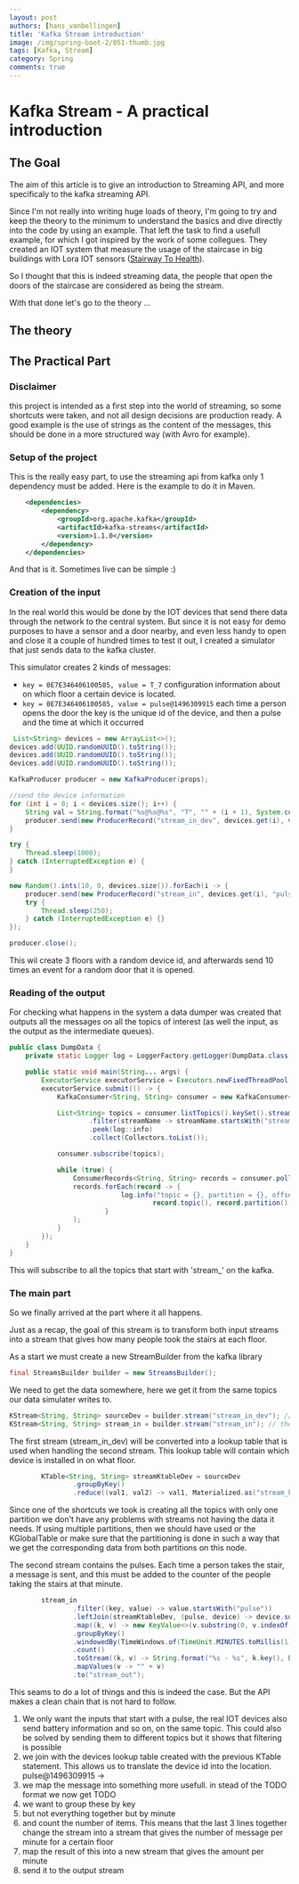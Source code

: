 ```yaml
---
layout: post
authors: [hans_vanbellingen]
title: 'Kafka Stream introduction'
image: /img/spring-boot-2/051-thumb.jpg
tags: [Kafka, Stream]
category: Spring
comments: true
---
```


# Kafka Stream - A practical introduction

##  The Goal

The aim of this article is to give an introduction to Streaming API, and more specificaly to the kafka streaming API.

Since I'm not really into writing huge loads of theory, I'm going to try and keep the theory to the minimum to understand the basics and dive directly into the code by using an example.
That left the task to find a usefull example, for which I got inspired by the work of some collegues. 
They created an IOT system that measure the usage of the staircase in big buildings with Lora IOT sensors ([Stairway To Health](https://ordina-jworks.github.io/iot/2018/03/14/Stairway-To-Health-2.html)).

So I thought that this is indeed streaming data, the people that open the doors of the staircase are considered as being the stream. 

With that done let's go to the theory ... 

## The theory


## The Practical Part
### Disclaimer
this project is intended as a first step into the world of streaming, so some shortcuts were taken, and not all design decisions are production ready. 
A good example is the use of strings as the content of the messages, this should be done in a more structured way (with Avro for example).

### Setup of the project
This is the really easy part, to use the streaming api from kafka only 1 dependency must be added. 
Here is the example to do it in Maven. 
```xml
    <dependencies>
        <dependency>
            <groupId>org.apache.kafka</groupId>
            <artifactId>kafka-streams</artifactId>
            <version>1.1.0</version>
        </dependency>
    </dependencies>
```
And that is it. Sometimes live can be simple :)

### Creation of the input
In the real world this would be done by the IOT devices that send there data through the network to the central system. 
But since it is not easy for demo purposes to have a sensor and a door nearby, and even less handy to open and close it a couple of hundred times to test it out,
I created a simulator that just sends data to the kafka cluster.

This simulator creates 2 kinds of messages:
* `key = 0E7E346406100585, value = T_7`
configuration information about on which floor a certain device is located.
* `key = 0E7E346406100585, value = pulse@1496309915`
each time a person opens the door the key is the unique id of the device, and then a pulse and the time at which it occurred

```java
 List<String> devices = new ArrayList<>();
devices.add(UUID.randomUUID().toString());
devices.add(UUID.randomUUID().toString());  
devices.add(UUID.randomUUID().toString());

KafkaProducer producer = new KafkaProducer(props);

//send the device information
for (int i = 0; i < devices.size(); i++) {
    String val = String.format("%s@%s@%s", "T", "" + (i + 1), System.currentTimeMillis());
    producer.send(new ProducerRecord("stream_in_dev", devices.get(i), val));
}

try {
    Thread.sleep(1000);
} catch (InterruptedException e) {
}

new Random().ints(10, 0, devices.size()).forEach(i -> {
    producer.send(new ProducerRecord("stream_in", devices.get(i), "pulse@" + System.currentTimeMillis()));
    try {
        Thread.sleep(250);
    } catch (InterruptedException e) {}
});

producer.close();
```

This wil create 3 floors with a random device id, and afterwards send 10 times an event for a random door that it is opened.



### Reading of the output

For checking what happens in the system a data dumper was created that outputs all the messages on all the topics of interest (as well the input, as the output as the intermediate queues).

```java
public class DumpData {
    private static Logger log = LoggerFactory.getLogger(DumpData.class);

    public static void main(String... args) {
        ExecutorService executorService = Executors.newFixedThreadPool(2);
        executorService.submit(() -> {
            KafkaConsumer<String, String> consumer = new KafkaConsumer<>(defaultProperties("your_client_id"));

            List<String> topics = consumer.listTopics().keySet().stream()
                    .filter(streamName -> streamName.startsWith("stream_"))
                    .peek(log::info)
                    .collect(Collectors.toList());

            consumer.subscribe(topics);

            while (true) {
                ConsumerRecords<String, String> records = consumer.poll(100);
                records.forEach(record -> {
                            log.info("topic = {}, partition = {}, offset = {}, key = {}, value = {}",
                                    record.topic(), record.partition(), record.offset(), record.key(), record.value());
                        }
                );
            }
        });
    }
}
```
This will subscribe to all the topics that start with 'stream_' on the kafka. 

### The main part

So we finally arrived at the part where it all happens. 

Just as a recap, the goal of this stream is to transform both input streams into a stream that gives how many people took the stairs at each floor. 

As a start we must create a new StreamBuilder from the kafka library
```java
final StreamsBuilder builder = new StreamsBuilder();
```

We need to get the data somewhere, here we get it from the same topics our data simulater writes to.
```java
KStream<String, String> sourceDev = builder.stream("stream_in_dev"); // which device is where
KStream<String, String> stream_in = builder.stream("stream_in"); // the pulse messages
```

The first stream (stream_in_dev) will be converted into a lookup table that is used when handling the second stream. 
This lookup table will contain which device is installed in on what floor.
```java
        KTable<String, String> streamKtableDev = sourceDev
                .groupByKey()
                .reduce((val1, val2) -> val1, Materialized.as("stream_ktable_dev"));
```
Since one of the shortcuts we took is creating all the topics with only one partition we don't have any problems with streams not having the data it needs.
If using multiple partitions, then we should have used or the KGlobalTable 
or make sure that the partitioning is done in such a way that we get the corresponding data from both partitions on this node.

The second stream contains the pulses. Each time a person takes the stair, a message is sent, and this must be added to the counter of the people taking the stairs at that minute.
```java
        stream_in
                .filter((key, value) -> value.startsWith("pulse"))
                .leftJoin(streamKtableDev, (pulse, device) -> device.substring(0, device.lastIndexOf('@')).replace('@', '_') + pulse.substring(pulse.indexOf('@')))
                .map((k, v) -> new KeyValue<>(v.substring(0, v.indexOf('@')), v.substring(v.indexOf('@') + 1)))
                .groupByKey()
                .windowedBy(TimeWindows.of(TimeUnit.MINUTES.toMillis(1)))
                .count()
                .toStream((k, v) -> String.format("%s - %s", k.key(), Date.from(Instant.ofEpochMilli(k.window().start()))))
                .mapValues(v -> "" + v)
                .to("stream_out");
```
This seams to do a lot of things and this is indeed the case. But the API makes a clean chain that is not hard to follow. 
1) We only want the inputs that start with a pulse, the real IOT devices also send battery information and so on, on the same topic.
This could also be solved by sending them to different topics but it shows that filtering is possible
2) we join with the devices lookup table created with the previous KTable statement. This allows us to translate the device id into the location.
pulse@1496309915 -> 
3) we map the message into something more usefull. in stead of the TODO format we now get TODO
4) we want to group these by key
5) but not everything together but by minute
6) and count the number of items. 
This means that the last 3 lines together change the stream into a stream that gives the number of message per minute for a certain floor
7) map the result of this into a new stream that gives the amount per minute
8) send it to the output stream
